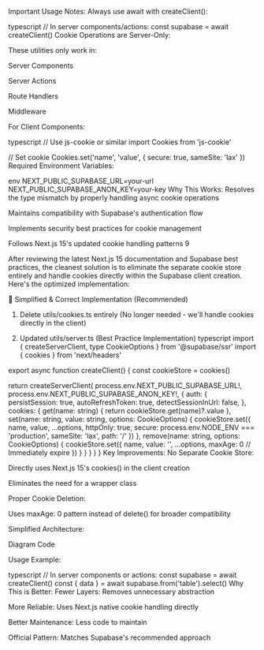 Important Usage Notes:
Always use await with createClient():

typescript
// In server components/actions:
const supabase = await createClient()
Cookie Operations are Server-Only:

These utilities only work in:

Server Components

Server Actions

Route Handlers

Middleware

For Client Components:

typescript
// Use js-cookie or similar
import Cookies from 'js-cookie'

// Set cookie
Cookies.set('name', 'value', { 
  secure: true, 
  sameSite: 'lax' 
})
Required Environment Variables:

env
NEXT_PUBLIC_SUPABASE_URL=your-url
NEXT_PUBLIC_SUPABASE_ANON_KEY=your-key
Why This Works:
Resolves the type mismatch by properly handling async cookie operations

Maintains compatibility with Supabase's authentication flow

Implements security best practices for cookie management

Follows Next.js 15's updated cookie handling patterns 9


After reviewing the latest Next.js 15 documentation and Supabase best practices, the cleanest solution is to eliminate the separate cookie store entirely and handle cookies directly within the Supabase client creation. Here's the optimized implementation:

🚀 Simplified & Correct Implementation (Recommended)
1. Delete utils/cookies.ts entirely
(No longer needed - we'll handle cookies directly in the client)

2. Updated utils/server.ts (Best Practice Implementation)
typescript
import { createServerClient, type CookieOptions } from '@supabase/ssr'
import { cookies } from 'next/headers'

export async function createClient() {
  const cookieStore = cookies()

  return createServerClient(
    process.env.NEXT_PUBLIC_SUPABASE_URL!,
    process.env.NEXT_PUBLIC_SUPABASE_ANON_KEY!,
    {
      auth: {
        persistSession: true,
        autoRefreshToken: true,
        detectSessionInUrl: false,
      },
      cookies: {
        get(name: string) {
          return cookieStore.get(name)?.value
        },
        set(name: string, value: string, options: CookieOptions) {
          cookieStore.set({ 
            name, 
            value, 
            ...options,
            httpOnly: true,
            secure: process.env.NODE_ENV === 'production',
            sameSite: 'lax',
            path: '/'
          })
        },
        remove(name: string, options: CookieOptions) {
          cookieStore.set({
            name,
            value: '',
            ...options,
            maxAge: 0 // Immediately expire
          })
        }
      }
    }
  )
}
Key Improvements:
No Separate Cookie Store:

Directly uses Next.js 15's cookies() in the client creation

Eliminates the need for a wrapper class

Proper Cookie Deletion:

Uses maxAge: 0 pattern instead of delete() for broader compatibility

Simplified Architecture:

Diagram
Code





Usage Example:

typescript
// In server components or actions:
const supabase = await createClient()
const { data } = await supabase.from('table').select()
Why This is Better:
Fewer Layers: Removes unnecessary abstraction

More Reliable: Uses Next.js native cookie handling directly

Better Maintenance: Less code to maintain

Official Pattern: Matches Supabase's recommended approach